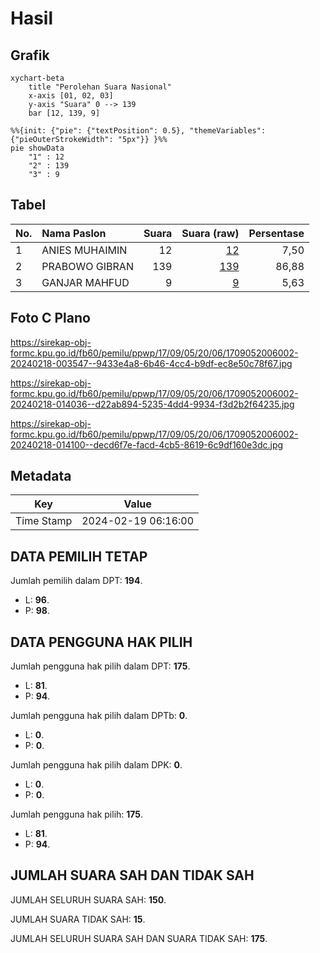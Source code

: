 # Hasil

## Grafik

```mermaid
xychart-beta
    title "Perolehan Suara Nasional"
    x-axis [01, 02, 03]
    y-axis "Suara" 0 --> 139
    bar [12, 139, 9]
```

```mermaid
%%{init: {"pie": {"textPosition": 0.5}, "themeVariables": {"pieOuterStrokeWidth": "5px"}} }%%
pie showData
    "1" : 12
    "2" : 139
    "3" : 9
```

## Tabel

| No. | Nama Paslon    | Suara | Suara (raw) | Persentase |
|:--- |:-------------- | -----:| -----------:| ----------:|
| 1   | ANIES MUHAIMIN | 12    | [12][p-1]   | 7,50       |
| 2   | PRABOWO GIBRAN | 139   | [139][p-2]  | 86,88      |
| 3   | GANJAR MAHFUD  | 9     | [9][p-3]    | 5,63       |


[p-1]: https://github.com/gigit-pemilu/pemilu-2024/blob/main/pilpres/hitung-suara/sub/17-bengkulu/sub/09-bengkulu-tengah/sub/05-pagar-jati/sub/2006-temiang/sub/002-tps/sub/paslon-1.txt
[p-2]: https://github.com/gigit-pemilu/pemilu-2024/blob/main/pilpres/hitung-suara/sub/17-bengkulu/sub/09-bengkulu-tengah/sub/05-pagar-jati/sub/2006-temiang/sub/002-tps/sub/paslon-2.txt
[p-3]: https://github.com/gigit-pemilu/pemilu-2024/blob/main/pilpres/hitung-suara/sub/17-bengkulu/sub/09-bengkulu-tengah/sub/05-pagar-jati/sub/2006-temiang/sub/002-tps/sub/paslon-3.txt

## Foto C Plano

https://sirekap-obj-formc.kpu.go.id/fb60/pemilu/ppwp/17/09/05/20/06/1709052006002-20240218-003547--9433e4a8-6b46-4cc4-b9df-ec8e50c78f67.jpg

https://sirekap-obj-formc.kpu.go.id/fb60/pemilu/ppwp/17/09/05/20/06/1709052006002-20240218-014036--d22ab894-5235-4dd4-9934-f3d2b2f64235.jpg

https://sirekap-obj-formc.kpu.go.id/fb60/pemilu/ppwp/17/09/05/20/06/1709052006002-20240218-014100--decd6f7e-facd-4cb5-8619-6c9df160e3dc.jpg


## Metadata

| Key        | Value               |
| ---------- | ------------------- |
| Time Stamp | 2024-02-19 06:16:00 |


## DATA PEMILIH TETAP

Jumlah pemilih dalam DPT: **194**.
 * L: **96**.
 * P: **98**.

## DATA PENGGUNA HAK PILIH

Jumlah pengguna hak pilih dalam DPT: **175**.
 * L: **81**.
 * P: **94**.

Jumlah pengguna hak pilih dalam DPTb: **0**.
 * L: **0**.
 * P: **0**.

Jumlah pengguna hak pilih dalam DPK: **0**.
 * L: **0**.
 * P: **0**.

Jumlah pengguna hak pilih: **175**.
 * L: **81**.
 * P: **94**.

## JUMLAH SUARA SAH DAN TIDAK SAH

JUMLAH SELURUH SUARA SAH: **150**.

JUMLAH SUARA TIDAK SAH: **15**.

JUMLAH SELURUH SUARA SAH DAN SUARA TIDAK SAH: **175**.


